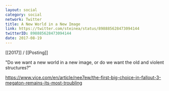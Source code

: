 ```yaml
---
layout: social
category: social
network: Twitter
title: A New World in a New Image
link: https://twitter.com/steinea/status/898885628473094144
twitterID: 898885628473094144
date: 2017-08-19
---
```


[[2017]] / [[Posting]]

"Do we want a new world in a new image, or do we want the old and violent structures?"

<https://www.vice.com/en/article/nee7ew/the-first-big-choice-in-fallout-3-megaton-remains-its-most-troubling>
